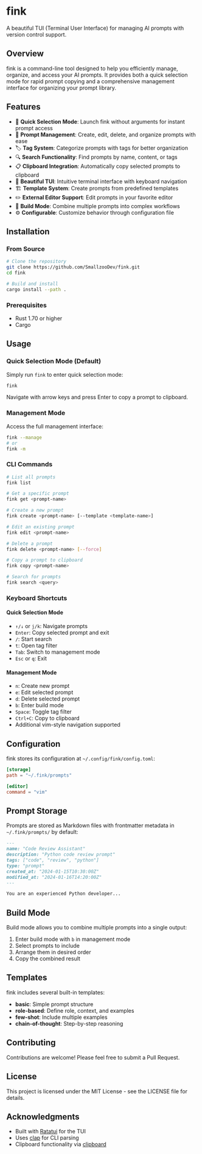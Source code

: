 # fink

A beautiful TUI (Terminal User Interface) for managing AI prompts with version control support.

## Overview

fink is a command-line tool designed to help you efficiently manage, organize, and access your AI prompts. It provides both a quick selection mode for rapid prompt copying and a comprehensive management interface for organizing your prompt library.

## Features

- 🚀 **Quick Selection Mode**: Launch fink without arguments for instant prompt access
- 📝 **Prompt Management**: Create, edit, delete, and organize prompts with ease
- 🏷️ **Tag System**: Categorize prompts with tags for better organization
- 🔍 **Search Functionality**: Find prompts by name, content, or tags
- 📋 **Clipboard Integration**: Automatically copy selected prompts to clipboard
- 🎨 **Beautiful TUI**: Intuitive terminal interface with keyboard navigation
- 🏗️ **Template System**: Create prompts from predefined templates
- ✏️ **External Editor Support**: Edit prompts in your favorite editor
- 🔧 **Build Mode**: Combine multiple prompts into complex workflows
- ⚙️ **Configurable**: Customize behavior through configuration file

## Installation


### From Source

```bash
# Clone the repository
git clone https://github.com/SmallzooDev/fink.git
cd fink

# Build and install
cargo install --path .
```

### Prerequisites

- Rust 1.70 or higher
- Cargo

## Usage

### Quick Selection Mode (Default)

Simply run `fink` to enter quick selection mode:

```bash
fink
```

Navigate with arrow keys and press Enter to copy a prompt to clipboard.

### Management Mode

Access the full management interface:

```bash
fink --manage
# or
fink -m
```

### CLI Commands

```bash
# List all prompts
fink list

# Get a specific prompt
fink get <prompt-name>

# Create a new prompt
fink create <prompt-name> [--template <template-name>]

# Edit an existing prompt
fink edit <prompt-name>

# Delete a prompt
fink delete <prompt-name> [--force]

# Copy a prompt to clipboard
fink copy <prompt-name>

# Search for prompts
fink search <query>
```

### Keyboard Shortcuts

#### Quick Selection Mode
- `↑/↓` or `j/k`: Navigate prompts
- `Enter`: Copy selected prompt and exit
- `/`: Start search
- `t`: Open tag filter
- `Tab`: Switch to management mode
- `Esc` or `q`: Exit

#### Management Mode
- `n`: Create new prompt
- `e`: Edit selected prompt
- `d`: Delete selected prompt
- `b`: Enter build mode
- `Space`: Toggle tag filter
- `Ctrl+C`: Copy to clipboard
- Additional vim-style navigation supported

## Configuration

fink stores its configuration at `~/.config/fink/config.toml`:

```toml
[storage]
path = "~/.fink/prompts"

[editor]
command = "vim"
```

## Prompt Storage

Prompts are stored as Markdown files with frontmatter metadata in `~/.fink/prompts/` by default:

```markdown
---
name: "Code Review Assistant"
description: "Python code review prompt"
tags: ["code", "review", "python"]
type: "prompt"
created_at: "2024-01-15T10:30:00Z"
modified_at: "2024-01-16T14:20:00Z"
---

You are an experienced Python developer...
```

## Build Mode

Build mode allows you to combine multiple prompts into a single output:

1. Enter build mode with `b` in management mode
2. Select prompts to include
3. Arrange them in desired order
4. Copy the combined result

## Templates

fink includes several built-in templates:

- **basic**: Simple prompt structure
- **role-based**: Define role, context, and examples
- **few-shot**: Include multiple examples
- **chain-of-thought**: Step-by-step reasoning

## Contributing

Contributions are welcome! Please feel free to submit a Pull Request.

## License

This project is licensed under the MIT License - see the LICENSE file for details.

## Acknowledgments

- Built with [Ratatui](https://github.com/ratatui-org/ratatui) for the TUI
- Uses [clap](https://github.com/clap-rs/clap) for CLI parsing
- Clipboard functionality via [clipboard](https://github.com/aweinstock314/rust-clipboard)
